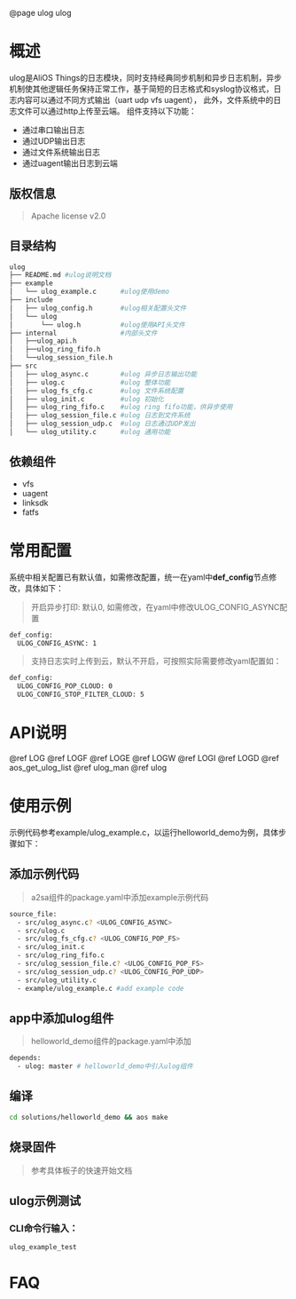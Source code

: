 @page ulog ulog
# 概述

ulog是AliOS Things的日志模块，同时支持经典同步机制和异步日志机制，异步机制使其他逻辑任务保持正常工作，基于简短的日志格式和syslog协议格式，日志内容可以通过不同方式输出（uart udp vfs uagent）， 此外，文件系统中的日志文件可以通过http上传至云端。
组件支持以下功能：
- 通过串口输出日志
- 通过UDP输出日志
- 通过文件系统输出日志
- 通过uagent输出日志到云端


## 版权信息
> Apache license v2.0

## 目录结构
```sh
ulog
├── README.md #ulog说明文档
├── example
│   └── ulog_example.c      #ulog使用demo
├── include
│   ├── ulog_config.h       #ulog相关配置头文件
│   └── ulog
│       └── ulog.h          #ulog使用API头文件
├── internal                #内部头文件
│   ├──ulog_api.h
│   ├──ulog_ring_fifo.h
│   └──ulog_session_file.h
├── src
│   ├── ulog_async.c        #ulog 异步日志输出功能
│   ├── ulog.c              #ulog 整体功能
│   ├── ulog_fs_cfg.c       #ulog 文件系统配置
│   ├── ulog_init.c         #ulog 初始化
│   ├── ulog_ring_fifo.c    #ulog ring fifo功能，供异步使用
│   ├── ulog_session_file.c #ulog 日志到文件系统
│   ├── ulog_session_udp.c  #ulog 日志通过UDP发出
│   └── ulog_utility.c      #ulog 通用功能
```

## 依赖组件
* vfs
* uagent
* linksdk
* fatfs

# 常用配置
系统中相关配置已有默认值，如需修改配置，统一在yaml中**def_config**节点修改，具体如下：
> 开启异步打印: 默认0, 如需修改，在yaml中修改ULOG_CONFIG_ASYNC配置
```sh
def_config:
  ULOG_CONFIG_ASYNC: 1
```
> 支持日志实时上传到云，默认不开启，可按照实际需要修改yaml配置如：
```sh
def_config:
  ULOG_CONFIG_POP_CLOUD: 0
  ULOG_CONFIG_STOP_FILTER_CLOUD: 5
```


# API说明
@ref LOG
@ref LOGF
@ref LOGE
@ref LOGW
@ref LOGI
@ref LOGD
@ref aos_get_ulog_list
@ref ulog_man
@ref ulog


# 使用示例
示例代码参考example/ulog_example.c，以运行helloworld_demo为例，具体步骤如下：

## 添加示例代码
> a2sa组件的package.yaml中添加example示例代码
```sh
source_file:
  - src/ulog_async.c? <ULOG_CONFIG_ASYNC>
  - src/ulog.c
  - src/ulog_fs_cfg.c? <ULOG_CONFIG_POP_FS>
  - src/ulog_init.c
  - src/ulog_ring_fifo.c
  - src/ulog_session_file.c? <ULOG_CONFIG_POP_FS>
  - src/ulog_session_udp.c? <ULOG_CONFIG_POP_UDP>
  - src/ulog_utility.c
  - example/ulog_example.c #add example code
```

## app中添加ulog组件
> helloworld_demo组件的package.yaml中添加
```sh
depends:
  - ulog: master # helloworld_demo中引入ulog组件
```

## 编译
```sh
cd solutions/helloworld_demo && aos make
```

## 烧录固件
> 参考具体板子的快速开始文档

## ulog示例测试

### CLI命令行输入：
```sh
ulog_example_test
```
# FAQ
